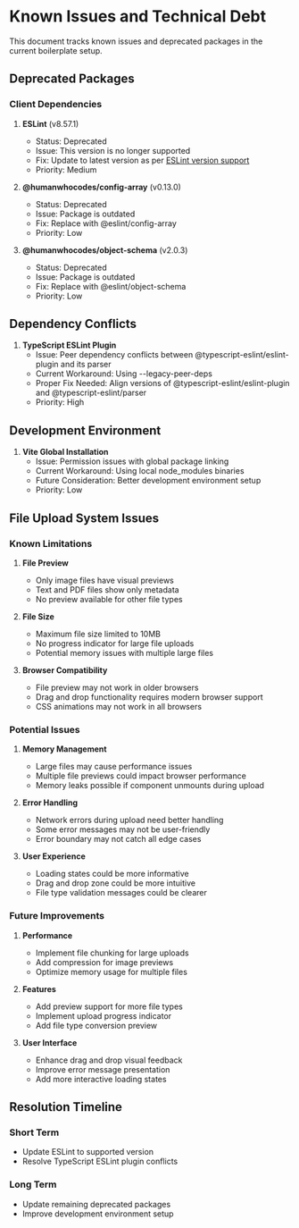 # Known Issues and Technical Debt

This document tracks known issues and deprecated packages in the current boilerplate setup.

## Deprecated Packages

### Client Dependencies
1. **ESLint** (v8.57.1)
   - Status: Deprecated
   - Issue: This version is no longer supported
   - Fix: Update to latest version as per [ESLint version support](https://eslint.org/version-support)
   - Priority: Medium

2. **@humanwhocodes/config-array** (v0.13.0)
   - Status: Deprecated
   - Issue: Package is outdated
   - Fix: Replace with @eslint/config-array
   - Priority: Low

3. **@humanwhocodes/object-schema** (v2.0.3)
   - Status: Deprecated
   - Issue: Package is outdated
   - Fix: Replace with @eslint/object-schema
   - Priority: Low

## Dependency Conflicts

1. **TypeScript ESLint Plugin**
   - Issue: Peer dependency conflicts between @typescript-eslint/eslint-plugin and its parser
   - Current Workaround: Using --legacy-peer-deps
   - Proper Fix Needed: Align versions of @typescript-eslint/eslint-plugin and @typescript-eslint/parser
   - Priority: High

## Development Environment

1. **Vite Global Installation**
   - Issue: Permission issues with global package linking
   - Current Workaround: Using local node_modules binaries
   - Future Consideration: Better development environment setup
   - Priority: Low

## File Upload System Issues

### Known Limitations
1. **File Preview**
   - Only image files have visual previews
   - Text and PDF files show only metadata
   - No preview available for other file types

2. **File Size**
   - Maximum file size limited to 10MB
   - No progress indicator for large file uploads
   - Potential memory issues with multiple large files

3. **Browser Compatibility**
   - File preview may not work in older browsers
   - Drag and drop functionality requires modern browser support
   - CSS animations may not work in all browsers

### Potential Issues
1. **Memory Management**
   - Large files may cause performance issues
   - Multiple file previews could impact browser performance
   - Memory leaks possible if component unmounts during upload

2. **Error Handling**
   - Network errors during upload need better handling
   - Some error messages may not be user-friendly
   - Error boundary may not catch all edge cases

3. **User Experience**
   - Loading states could be more informative
   - Drag and drop zone could be more intuitive
   - File type validation messages could be clearer

### Future Improvements
1. **Performance**
   - Implement file chunking for large uploads
   - Add compression for image previews
   - Optimize memory usage for multiple files

2. **Features**
   - Add preview support for more file types
   - Implement upload progress indicator
   - Add file type conversion preview

3. **User Interface**
   - Enhance drag and drop visual feedback
   - Improve error message presentation
   - Add more interactive loading states

## Resolution Timeline

### Short Term
- Update ESLint to supported version
- Resolve TypeScript ESLint plugin conflicts

### Long Term
- Update remaining deprecated packages
- Improve development environment setup
